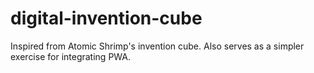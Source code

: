 # digital-invention-cube
Inspired from Atomic Shrimp's invention cube. Also serves as a simpler exercise for integrating PWA.
